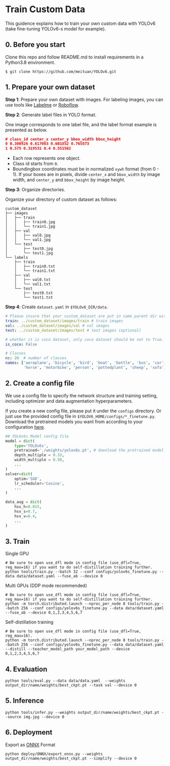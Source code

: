 # Train Custom Data

This guidence explains how to train your own custom data with YOLOv6 (take fine-tuning YOLOv6-s model for example).

## 0. Before you start

Clone this repo and follow README.md to install requirements in a Python3.8 environment.
```shell
$ git clone https://github.com/meituan/YOLOv6.git
```

## 1. Prepare your own dataset

**Step 1**: Prepare your own dataset with images. For labeling images, you can use tools like [Labelme](https://github.com/wkentaro/labelme) or [Roboflow](https://roboflow.com/).

**Step 2**: Generate label files in YOLO format.

One image corresponds to one label file, and the label format example is presented as below.

```json
# class_id center_x center_y bbox_width bbox_height
0 0.300926 0.617063 0.601852 0.765873
1 0.575 0.319531 0.4 0.551562
```


- Each row represents one object.
- Class id starts from `0`.
- Boundingbox coordinates must be in normalized `xywh` format (from 0 - 1). If your boxes are in pixels, divide `center_x` and `bbox_width` by image width, and `center_y` and `bbox_height` by image height.

**Step 3**: Organize directories.

Organize your directory of custom dataset as follows:

```shell
custom_dataset
├── images
│   ├── train
│   │   ├── train0.jpg
│   │   └── train1.jpg
│   ├── val
│   │   ├── val0.jpg
│   │   └── val1.jpg
│   └── test
│       ├── test0.jpg
│       └── test1.jpg
└── labels
    ├── train
    │   ├── train0.txt
    │   └── train1.txt
    ├── val
    │   ├── val0.txt
    │   └── val1.txt
    └── test
        ├── test0.txt
        └── test1.txt
```

**Step 4**: Create `dataset.yaml` in `$YOLOv6_DIR/data`.

```yaml
# Please insure that your custom_dataset are put in same parent dir with YOLOv6_DIR
train: ../custom_dataset/images/train # train images
val: ../custom_dataset/images/val # val images
test: ../custom_dataset/images/test # test images (optional)

# whether it is coco dataset, only coco dataset should be set to True.
is_coco: False

# Classes
nc: 20  # number of classes
names: ['aeroplane', 'bicycle', 'bird', 'boat', 'bottle', 'bus', 'car', 'cat', 'chair', 'cow', 'diningtable', 'dog',
        'horse', 'motorbike', 'person', 'pottedplant', 'sheep', 'sofa', 'train', 'tvmonitor']  # class names
```

## 2. Create a config file

We use a config file to specify the network structure and training setting, including  optimizer and data augmentation hyperparameters.

If you create a new config file, please put it under the `configs` directory.
Or just use the provided config file in `$YOLOV6_HOME/configs/*_finetune.py`. Download the pretrained models you want from according to your configuration [here](https://github.com/meituan/YOLOv6#benchmark).

```python
## YOLOv6s Model config file
model = dict(
    type='YOLOv6s',
    pretrained='./weights/yolov6s.pt', # download the pretrained model from YOLOv6 github if you're going to use the pretrained model
    depth_multiple = 0.33,
    width_multiple = 0.50,
    ...
)
solver=dict(
    optim='SGD',
    lr_scheduler='Cosine',
    ...
)

data_aug = dict(
    hsv_h=0.015,
    hsv_s=0.7,
    hsv_v=0.4,
    ...
)
```



## 3. Train

Single GPU

```shell
# Be sure to open use_dfl mode in config file (use_dfl=True, reg_max=16) if you want to do self-distillation training further.
python tools/train.py --batch 32 --conf configs/yolov6s_finetune.py --data data/dataset.yaml --fuse_ab --device 0
```

Multi GPUs (DDP mode recommended)

```shell
# Be sure to open use_dfl mode in config file (use_dfl=True, reg_max=16) if you want to do self-distillation training further.
python -m torch.distributed.launch --nproc_per_node 8 tools/train.py --batch 256 --conf configs/yolov6s_finetune.py --data data/dataset.yaml --fuse_ab --device 0,1,2,3,4,5,6,7
```

Self-distillation training

```shell
# Be sure to open use_dfl mode in config file (use_dfl=True, reg_max=16).
python -m torch.distributed.launch --nproc_per_node 8 tools/train.py --batch 256 --conf configs/yolov6s_finetune.py --data data/dataset.yaml --distill --teacher_model_path your_model_path --device 0,1,2,3,4,5,6,7
```


## 4. Evaluation

```shell
python tools/eval.py --data data/data.yaml  --weights output_dir/name/weights/best_ckpt.pt --task val --device 0
```



## 5. Inference

```shell
python tools/infer.py --weights output_dir/name/weights/best_ckpt.pt --source img.jpg --device 0
```



## 6. Deployment

Export as [ONNX](https://github.com/meituan/YOLOv6/tree/main/deploy/ONNX) Format

```shell
python deploy/ONNX/export_onnx.py --weights output_dir/name/weights/best_ckpt.pt --simplify --device 0
```
